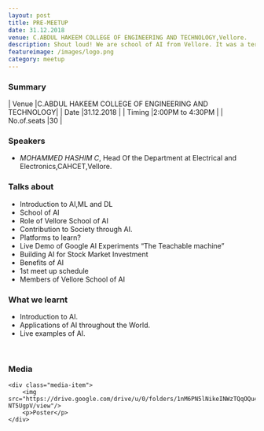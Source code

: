 ```yaml
---
layout: post
title: PRE-MEETUP
date: 31.12.2018   
venue: C.ABDUL HAKEEM COLLEGE OF ENGINEERING AND TECHNOLOGY,Vellore.
description: Shout loud! We are school of AI from Vellore. It was a terrific start for a community that has just started out. Expert speakers from different domains shared their experiences in AI.
featureimage: /images/logo.png
category: meetup
---
```


### Summary      
 
| Venue       |C.ABDUL HAKEEM COLLEGE OF ENGINEERING AND TECHNOLOGY|
| Date        |31.12.2018                                         |
| Timing      |2:00PM to 4:30PM                                   |
| No.of.seats |30                                                 |                             



### Speakers 


* *MOHAMMED HASHIM C*, Head Of the Department at Electrical and Electronics,CAHCET,Vellore.

### Talks about
* Introduction to AI,ML and DL
* School of AI
* Role of Vellore School of AI
* Contribution to Society through AI.
* Platforms to learn?
* Live Demo of Google AI Experiments “The Teachable machine” 
* Building AI for Stock Market Investment
* Benefits of AI
* 1st meet up schedule
* Members of  Vellore School of AI

### What we learnt
* Introduction to AI.
* Applications of AI throughout the World.
* Live examples of AI.


<br>

### Media

	<div class="media-item">
		<img src="https://drive.google.com/drive/u/0/folders/1nM6PN5lNikeINWzTQqOQu4t1-NT5UgpV/view"/>
		<p>Poster</p>
	</div>
